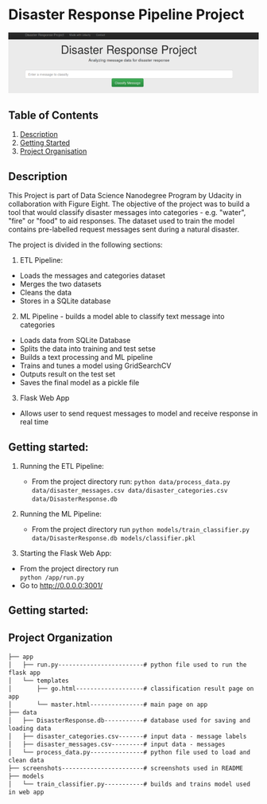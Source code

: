 # Disaster Response Pipeline Project

![Intro Pic](screenshots/intro.png)

## Table of Contents
1. [Description](#description)
2. [Getting Started](#getting_started)
3. [Project Organisation](#project_organisation)

<a name="descripton"></a>
## Description

This Project is part of Data Science Nanodegree Program by Udacity in collaboration with Figure Eight. The objective of the project was to build a tool that would classify disaster messages into categories - e.g. "water", "fire" or "food" to aid responses. The dataset used to train the model contains pre-labelled request messages sent during a natural disaster.

The project is divided in the following sections:

1. ETL Pipeline:
- Loads the messages and categories dataset
- Merges the two datasets
- Cleans the data
- Stores in a SQLite database

2. ML Pipeline - builds a model able to classify text message into categories
- Loads data from SQLite Database
- Splits the data into training and test setse
- Builds a text processing and ML pipeline  
- Trains and tunes a model using GridSearchCV
- Outputs result on the test set
- Saves the final model as a pickle file

3. Flask Web App
- Allows user to send request messages to model and receive response in real time

<a name="getting_started"></a>
## Getting started:
1. Running the ETL Pipeline:
      - From the project directory run:
      `python data/process_data.py data/disaster_messages.csv data/disaster_categories.csv data/DisasterResponse.db`

2. Running the ML Pipeline:
    - From the project directory run
    `python models/train_classifier.py data/DisasterResponse.db models/classifier.pkl`

3. Starting the Flask Web App:
  - From the project directory run  
    `python /app/run.py`
  - Go to http://0.0.0.0:3001/


<a name="project_organisation"></a>
## Getting started:

Project Organization
------------

    ├── app
    │   ├── run.py------------------------# python file used to run the flask app
    │   └── templates
    │       ├── go.html-------------------# classification result page on app
    │       └── master.html---------------# main page on app
    ├── data
    │   ├── DisasterResponse.db-----------# database used for saving and loading data
    │   ├── disaster_categories.csv-------# input data - message labels  
    │   ├── disaster_messages.csv---------# input data - messages
    │   └── process_data.py---------------# python file used to load and clean data
    ├── screenshots-----------------------# screenshots used in README
    ├── models
    │   └── train_classifier.py-----------# builds and trains model used in web app

    
